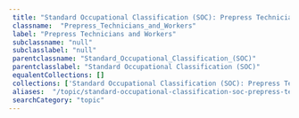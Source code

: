 ```yaml
--- 
 title: "Standard Occupational Classification (SOC): Prepress Technicians and Workers" 
 classname:  "Prepress_Technicians_and_Workers" 
 label: "Prepress Technicians and Workers" 
 subclassname: "null" 
 subclasslabel: "null" 
 parentclassname: "Standard_Occupational_Classification_(SOC)" 
 parentclasslabel: "Standard Occupational Classification (SOC)" 
 equalentCollections: [] 
 collections: ['Standard Occupational Classification (SOC): Prepress Technicians and Workers']
 aliases:  "/topic/standard-occupational-classification-soc-prepress-technicians-and-workers"  
 searchCategory: "topic" 
---
```

